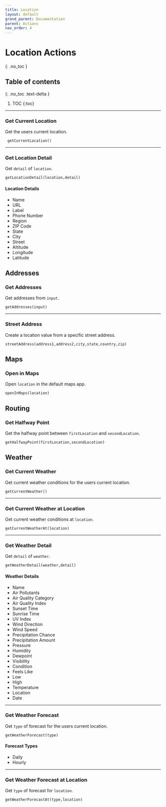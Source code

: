 ```yaml
---
title: Location
layout: default
grand_parent: Documentation
parent: Actions
nav_order: 4
---
```


# Location Actions
{: .no_toc }

## Table of contents
{: .no_toc .text-delta }

1. TOC
{:toc}

---

### Get Current Location

Get the users current location.

```
 getCurrentLocation()
 ```

---

### Get Location Detail

Get `detail` of `location`.

```
getLocationDetail(location,detail)
```

#### Location Details

- Name
- URL
- Label
- Phone Number
- Region
- ZIP Code
- State
- City
- Street
- Altitude
- Longitude
- Latitude

## Addresses

### Get Addresses

Get addresses from `input`.

```
getAddresses(input)
```

---

### Street Address

Create a location value from a specific street address.

```
streetAddress(address1,address2,city,state,country,zip)
```

## Maps

### Open in Maps

Open `location` in the default maps app.

```
openInMaps(location)
```

## Routing

### Get Halfway Point

Get the halfway point between `firstLocation` and `secondLocation`.

```
getHalfwayPoint(firstLocation,secondLocation)
```

## Weather

### Get Current Weather

Get current weather conditions for the users current location.

```
getCurrentWeather()
```

---

### Get Current Weather at Location

Get current weather conditions at `location`.

```
getCurrentWeatherAt(location)
```

---

### Get Weather Detail

Get `detail` of `weather`.

```
getWeatherDetail(weather,detail)
```

#### Weather Details

- Name
- Air Pollutants
- Air Quality Category
- Air Quality Index
- Sunset Time
- Sunrise Time
- UV Index
- Wind Direction
- Wind Speed
- Precipitation Chance
- Precipitation Amount
- Pressure
- Humidity
- Dewpoint
- Visibility
- Condition
- Feels Like
- Low
- High
- Temperature
- Location
- Date

---

### Get Weather Forecast

Get `type` of forecast for the users current location.

```
getWeatherForecast(type)
```

#### Forecast Types

- Daily
- Hourly

---

### Get Weather Forecast at Location

Get `type` of forecast for `location`.

```
getWeatherForecastAt(type,location)
```
